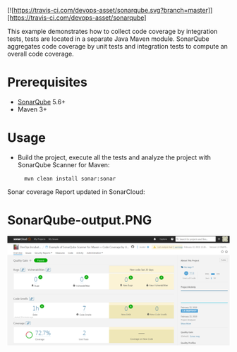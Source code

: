  [![https://travis-ci.com/devops-asset/sonarqube.svg?branch=master]][https://travis-ci.com/devops-asset/sonarqube]

This example demonstrates how to collect code coverage by integration tests, tests are located in a separate Java Maven module.
SonarQube aggregates code coverage by unit tests and integration tests to compute an overall code coverage.

Prerequisites
=============
* [SonarQube](http://www.sonarqube.org/downloads/) 5.6+
* Maven 3+

Usage
=====
* Build the project, execute all the tests and analyze the project with SonarQube Scanner for Maven:

        mvn clean install sonar:sonar
        
Sonar coverage Report updated in SonarCloud: 

SonarQube-output.PNG
=====
![alt text](https://github.com/devops-asset/sonarqube/blob/master/SonarQube-output.PNG)
